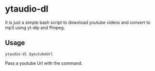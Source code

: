 # ytaudio-dl
It is just a simple bash script to download youtube videos and convert to mp3 using yt-dlp and ffmpeg.
## Usage
```
ytaudio-dl $youtubeUrl
```
Pass a youtube Url with the command.
